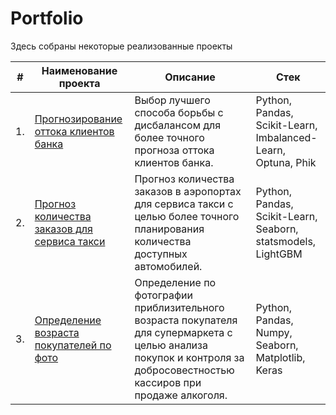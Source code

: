 # Portfolio

Здесь собраны некоторые реализованные проекты

| #    | Наименование проекта                | Описание                                                     | Стек                                                         |
| ---- | ------------------------------------------------------------ | ------------------------------------------------------------ | ------------------------------------------------------------ |
| 1.   | [Прогнозирование оттока клиентов банка](https://github.com/KlementevaE/portfolio_ds/tree/main/prediction_customer_churn) | Выбор лучшего способа борьбы с дисбалансом для более точного прогноза оттока клиентов банка. | Python, Pandas, Scikit-Learn, Imbalanced-Learn, Optuna, Phik|
| 2.   | [Прогноз количества заказов для сервиса такси](https://github.com/KlementevaE/portfolio_ds/tree/main/prediction_taxi_orders) | Прогноз количества заказов в аэропортах для сервиса такси с целью более точного планирования количества доступных автомобилей. | Python, Pandas, Scikit-Learn, Seaborn, statsmodels, LightGBM|
| 3.   | [Определение возраста покупателей по фото](https://github.com/KlementevaE/portfolio_ds/tree/main/age_determination_by_photo) | Определение по фотографии приблизительного возраста покупателя для супермаркета с целью анализа покупок и контроля за добросовестностью кассиров при продаже алкоголя.| Python, Pandas, Numpy, Seaborn, Matplotlib, Keras|
